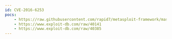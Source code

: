 ```yaml
---
id: CVE-2016-6253
pocs:
    - https://raw.githubusercontent.com/rapid7/metasploit-framework/master/modules/exploits/unix/local/netbsd_mail_local.rb
    - https://www.exploit-db.com/raw/40141
    - https://www.exploit-db.com/raw/40385
---
```

